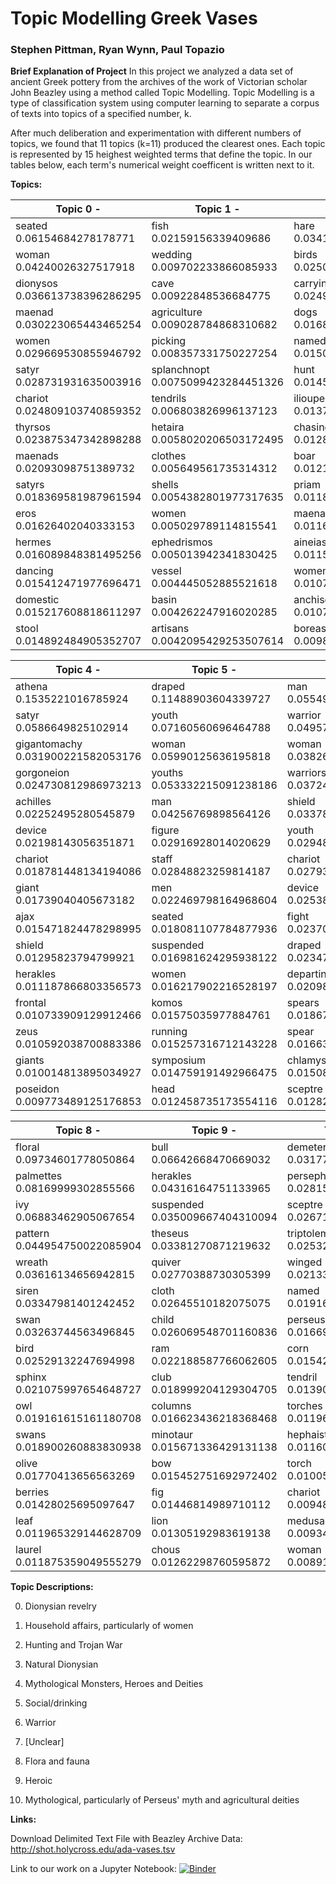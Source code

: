 # Topic Modelling Greek Vases #
### Stephen Pittman, Ryan Wynn, Paul Topazio ###

**Brief Explanation of Project**
In this project we analyzed a data set of ancient Greek pottery from the archives of the work of Victorian scholar John Beazley using a method called Topic Modelling.
Topic Modelling is a type of classification system using computer learning to separate a corpus of texts into topics of a specified number, k.

After much deliberation and experimentation with different numbers of topics, we found that 11 topics (k=11) produced the clearest ones. Each topic is represented by 15 heighest weighted terms that define the topic. In our tables below, each term's numerical weight coefficent is written next to it.

**Topics:**

| Topic 0 -       | Topic 1 -       | Topic 2 -      | Topic 3 -      |
| -------------   | -------------   | -------------  | -------------  |
|seated 0.06154684278178771|fish 0.02159156339409686|hare 0.03415465494916104|palmette 0.06015944389632018|
|woman 0.04240026327517918|wedding 0.009702233866085933|birds 0.025027107242055924|floral 0.053082176483998385|
|dionysos 0.036613738396286295|cave 0.00922848536684775|carrying 0.02498444842127887|dionysos 0.04109027131388299|
|maenad 0.030223065443465254|agriculture 0.009028784868310682|dogs 0.016845245294631685|drinking 0.03861595112360884|
|women 0.029669530855946792|picking 0.008357331750227254|named 0.015058342394513497|horn 0.03701588139998729|
|satyr 0.028731931635003916|splanchnopt 0.0075099423284451326|hunt 0.014510623897788524|chain 0.03609863483758876|
|chariot 0.024809103740859352|tendrils 0.006803826996137123|ilioupersis 0.013779048754843237|vine 0.035424908868996616|
|thyrsos 0.023875347342898288|hetaira 0.0058020206503172495|chasing 0.01283383234786193|lotus 0.0352701615467623|
|maenads 0.02093098751389732|clothes 0.005649561735314312|boar 0.012148428623998354|lion 0.02962655437285052|
|satyrs 0.018369581987961594|shells 0.0054382801977317635|priam 0.011878327092953039|animal 0.02913792394114074|
|eros 0.01626402040333153|women 0.005029789114815541|maenad 0.011642456228045718|herakles 0.028905380436172193|
|hermes 0.016089848381495256|ephedrismos 0.005013942341830425|aineias 0.011585252103116348|eyes 0.02845600058176527|
|dancing 0.015412471977696471|vessel 0.004445052885521618|women 0.010798148554031379|satyr 0.02706065925990217|
|domestic 0.015217608818611297|basin 0.004262247916020285|anchises 0.010703970757369664|frieze 0.026290386173681856|
|stool 0.014892484905352707|artisans 0.0042095429253507614|boreas 0.009886339869660869|satyrs 0.02484832364549125|

| Topic 4 -      | Topic 5 -      | Topic 6 -      | Topic 7 -    |
| -------------  | -------------  | -------------  | -------------|
|athena 0.1535221016785924|draped 0.11488903604339727|man 0.055493960790379035|orpheus 0.019230770393598183|
|satyr 0.0586649825102914|youth 0.07160560696464788|warrior 0.04957797779655338|death 0.018475660836068362|
|gigantomachy 0.031900221582053176|woman 0.05990125636195818|woman 0.03826434679191726|thracian 0.018032846951865415|
|gorgoneion 0.024730812986973213|youths 0.053332215091238186|warriors 0.037248236745505044|tray 0.017598796070459097|
|achilles 0.02252495280545879|man 0.04256769898564126|shield 0.03378820974565456|graffito 0.012587746816491984|
|device 0.02198143056351871|figure 0.02916928014020629|youth 0.029483776958354694|pig 0.010471245715115096|
|chariot 0.018781448134194086|staff 0.02848823259814187|chariot 0.02793256390980425|sword 0.0067840825182497394|
|giant 0.01739040405673182|men 0.022469798164968604|device 0.025387909904513645|spit 0.006520483267776433|
|ajax 0.015471824478298995|seated 0.018081107784877936|fight 0.0237018613616717|maenad 0.00617930905184246|
|shield 0.01295823794799921|suspended 0.016981624295938122|draped 0.02347099556743232|masks 0.005446571479339898|
|herakles 0.011187866803356573|women 0.016217902216528197|departing 0.0209814034854488|theatrical 0.005185556632102864|
|frontal 0.010733909129912466|komos 0.01575035977884761|spears 0.018677529525576622|tattooed 0.005136631389859689|
|zeus 0.010592038700883386|running 0.015257316712143228|spear 0.016636442641413857|lines 0.005002212425707252|
|giants 0.010014813895034927|symposium 0.014759191492966475|chlamys 0.015082109965401349|phalloi 0.0049749043379305035|
|poseidon 0.009773489125176853|head 0.012458735173554116|sceptre 0.012823377918563677|circe 0.004735924154069464|

| Topic 8 -   | Topic 9 -   | Topic 10 -      |
| -------------  |-------------  | -------------  |
|floral 0.09734601778050864|bull 0.06642668470669032|demeter 0.03177749091193323|
|palmettes 0.08169999302855566|herakles 0.04316164751133965|persephone 0.02815801411406043|
|ivy 0.06883462905067654|suspended 0.035009667404310094|sceptre 0.026713436550614172|
|pattern 0.044954750022085904|theseus 0.03381270871219632|triptolemos 0.02532509490973158|
|wreath 0.03616134656942815|quiver 0.02770388730305399|winged 0.021334539170559903|
|siren 0.03347981401242452|cloth 0.02645510182075075|named 0.01916374635539527|
|swan 0.03263744563496845|child 0.026069548701160836|perseus 0.016696445497904843|
|bird 0.02529132247694998|ram 0.022188587766062605|corn 0.01542751606222921|
|sphinx 0.021075997654648727|club 0.018999204129304705|tendril 0.013909627031787023|
|owl 0.019161615161180708|columns 0.016623436218368468|torches 0.011966431770255805|
|swans 0.018900260883830938|minotaur 0.015671336429131138|hephaistos 0.011603432075583564|
|olive 0.01770413656563269|bow 0.015452751692972402|torch 0.010057676242610473|
|berries 0.01428025695097647|fig 0.01446814989710112|chariot 0.009486522932165864|
|leaf 0.011965329144628709|lion 0.01305192983619138|medusa 0.009343679194712023|
|laurel 0.011875359049555279|chous 0.01262298760595872|woman 0.008914914441133927|

**Topic Descriptions:**

0. Dionysian revelry

1. Household affairs, particularly of women

2. Hunting and Trojan War

3. Natural Dionysian

4. Mythological Monsters, Heroes and Deities

5. Social/drinking

6. Warrior

7. [Unclear]

8. Flora and fauna

9. Heroic

10. Mythological, particularly of Perseus' myth and agricultural deities

**Links:**

Download Delimited Text File with Beazley Archive Data: http://shot.holycross.edu/ada-vases.tsv

Link to our work on a Jupyter Notebook: [![Binder](https://mybinder.org/badge_logo.svg)](https://mybinder.org/v2/gh/slpittman/portfolio/master)
